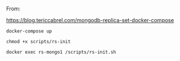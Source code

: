 From:

https://blog.tericcabrel.com/mongodb-replica-set-docker-compose

```
docker-compose up
```

```
chmod +x scripts/rs-init
```

```
docker exec rs-mongo1 /scripts/rs-init.sh
```
